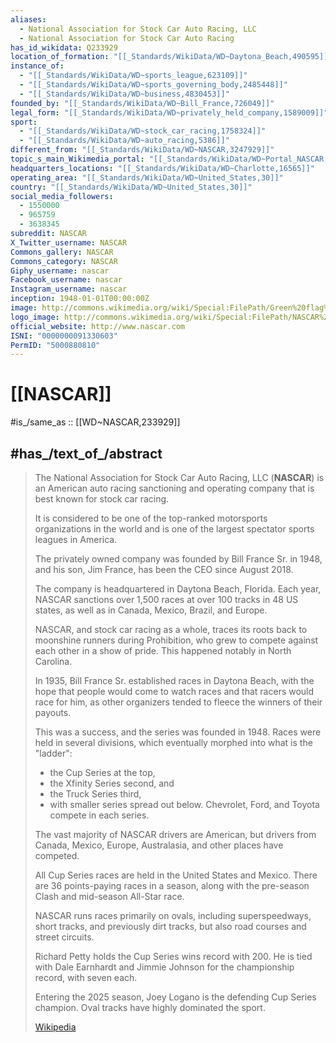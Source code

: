 ```yaml
---
aliases:
  - National Association for Stock Car Auto Racing, LLC
  - National Association for Stock Car Auto Racing
has_id_wikidata: Q233929
location_of_formation: "[[_Standards/WikiData/WD~Daytona_Beach,490595]]"
instance_of:
  - "[[_Standards/WikiData/WD~sports_league,623109]]"
  - "[[_Standards/WikiData/WD~sports_governing_body,2485448]]"
  - "[[_Standards/WikiData/WD~business,4830453]]"
founded_by: "[[_Standards/WikiData/WD~Bill_France,726049]]"
legal_form: "[[_Standards/WikiData/WD~privately_held_company,1589009]]"
sport:
  - "[[_Standards/WikiData/WD~stock_car_racing,1758324]]"
  - "[[_Standards/WikiData/WD~auto_racing,5386]]"
different_from: "[[_Standards/WikiData/WD~NASCAR,3247929]]"
topic_s_main_Wikimedia_portal: "[[_Standards/WikiData/WD~Portal_NASCAR,17378076]]"
headquarters_locations: "[[_Standards/WikiData/WD~Charlotte,16565]]"
operating_area: "[[_Standards/WikiData/WD~United_States,30]]"
country: "[[_Standards/WikiData/WD~United_States,30]]"
social_media_followers:
  - 1550000
  - 965759
  - 3638345
subreddit: NASCAR
X_Twitter_username: NASCAR
Commons_gallery: NASCAR
Commons_category: NASCAR
Giphy_username: nascar
Facebook_username: nascar
Instagram_username: nascar
inception: 1948-01-01T00:00:00Z
image: http://commons.wikimedia.org/wiki/Special:FilePath/Green%20flag%20at%20Daytona.JPG
logo_image: http://commons.wikimedia.org/wiki/Special:FilePath/NASCAR%20logo%202017.svg
official_website: http://www.nascar.com
ISNI: "0000000091330603"
PermID: "5000880810"
---
```


# [[NASCAR]] 

#is_/same_as :: [[WD~NASCAR,233929]] 

## #has_/text_of_/abstract 

> The National Association for Stock Car Auto Racing, LLC (**NASCAR**) 
> is an American auto racing sanctioning and operating company 
> that is best known for stock car racing. 
> 
> It is considered to be one of the top-ranked motorsports organizations in the world 
> and is one of the largest spectator sports leagues in America. 
> 
> The privately owned company was founded by Bill France Sr. in 1948, 
> and his son, Jim France, has been the CEO since August 2018. 
> 
> The company is headquartered in Daytona Beach, Florida. 
> Each year, NASCAR sanctions over 1,500 races at over 100 tracks in 48 US states, 
> as well as in Canada, Mexico, Brazil, and Europe.
>
> NASCAR, and stock car racing as a whole, 
> traces its roots back to moonshine runners during Prohibition, 
> who grew to compete against each other in a show of pride. 
> This happened notably in North Carolina. 
> 
> In 1935, Bill France Sr. established races in Daytona Beach, 
> with the hope that people would come to watch races 
> and that racers would race for him, 
> as other organizers tended to fleece the winners of their payouts. 
> 
> This was a success, and the series was founded in 1948. 
> Races were held in several divisions, 
> which eventually morphed into what is the "ladder": 
> - the Cup Series at the top, 
> - the Xfinity Series second, and 
> - the Truck Series third, 
> - with smaller series spread out below. 
> Chevrolet, Ford, and Toyota compete in each series.
>
> The vast majority of NASCAR drivers are American, 
> but drivers from Canada, Mexico, Europe, Australasia, and other places have competed. 
> 
> All Cup Series races are held in the United States and Mexico. 
> There are 36 points-paying races in a season, 
> along with the pre-season Clash and mid-season All-Star race. 
> 
> NASCAR runs races primarily on ovals, including superspeedways, short tracks, 
> and previously dirt tracks, but also road courses and street circuits.
>
> Richard Petty holds the Cup Series wins record with 200. 
> He is tied with Dale Earnhardt and Jimmie Johnson for the championship record, 
> with seven each. 
> 
> Entering the 2025 season, Joey Logano is the defending Cup Series champion. 
> Oval tracks have highly dominated the sport.
>
> [Wikipedia](https://en.wikipedia.org/wiki/NASCAR) 

